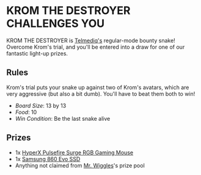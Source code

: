# KROM THE DESTROYER CHALLENGES YOU

KROM THE DESTROYER is [Telmediq's](https://telmediq.com) regular-mode bounty snake! Overcome Krom's trial, and you'll
be entered into a draw for one of our fantastic light-up prizes.


## Rules

Krom's trial puts your snake up against two of Krom's avatars, which are very aggressive (but
also a bit dumb). You'll have to beat them both to win!

- *Board Size*: 13 by 13
- *Food*: 10
- *Win Condition*: Be the last snake alive


## Prizes

- 1x [HyperX Pulsefire Surge RGB Gaming Mouse](https://www.hyperxgaming.com/us/mice/pulsefire-surge-rgb-gaming-mouse)
- 1x [Samsung 860 Evo SSD](https://www.samsung.com/semiconductor/minisite/ssd/product/consumer/860evo/)
- Anything not claimed from [Mr. Wiggles](https://github.com/Telmediq/mr-wiggles/)'s prize pool
